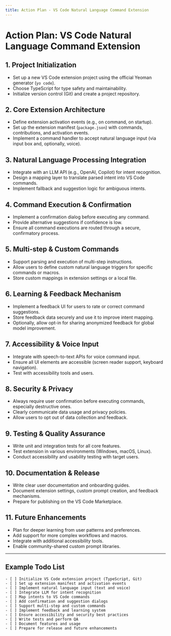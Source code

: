 ```yaml
---
title: Action Plan - VS Code Natural Language Command Extension
---
```


# Action Plan: VS Code Natural Language Command Extension

## 1. Project Initialization
- Set up a new VS Code extension project using the official Yeoman generator (`yo code`).
- Choose TypeScript for type safety and maintainability.
- Initialize version control (Git) and create a project repository.

## 2. Core Extension Architecture
- Define extension activation events (e.g., on command, on startup).
- Set up the extension manifest (`package.json`) with commands, contributions, and activation events.
- Implement a command handler to accept natural language input (via input box and, optionally, voice).

## 3. Natural Language Processing Integration
- Integrate with an LLM API (e.g., OpenAI, Copilot) for intent recognition.
- Design a mapping layer to translate parsed intent into VS Code commands.
- Implement fallback and suggestion logic for ambiguous intents.

## 4. Command Execution & Confirmation
- Implement a confirmation dialog before executing any command.
- Provide alternative suggestions if confidence is low.
- Ensure all command executions are routed through a secure, confirmatory process.

## 5. Multi-step & Custom Commands
- Support parsing and execution of multi-step instructions.
- Allow users to define custom natural language triggers for specific commands or macros.
- Store custom mappings in extension settings or a local file.

## 6. Learning & Feedback Mechanism
- Implement a feedback UI for users to rate or correct command suggestions.
- Store feedback data securely and use it to improve intent mapping.
- Optionally, allow opt-in for sharing anonymized feedback for global model improvement.

## 7. Accessibility & Voice Input
- Integrate with speech-to-text APIs for voice command input.
- Ensure all UI elements are accessible (screen reader support, keyboard navigation).
- Test with accessibility tools and users.

## 8. Security & Privacy
- Always require user confirmation before executing commands, especially destructive ones.
- Clearly communicate data usage and privacy policies.
- Allow users to opt out of data collection and feedback.

## 9. Testing & Quality Assurance
- Write unit and integration tests for all core features.
- Test extension in various environments (Windows, macOS, Linux).
- Conduct accessibility and usability testing with target users.

## 10. Documentation & Release
- Write clear user documentation and onboarding guides.
- Document extension settings, custom prompt creation, and feedback mechanisms.
- Prepare for publishing on the VS Code Marketplace.

## 11. Future Enhancements
- Plan for deeper learning from user patterns and preferences.
- Add support for more complex workflows and macros.
- Integrate with additional accessibility tools.
- Enable community-shared custom prompt libraries.

---

## Example Todo List

```
- [ ] Initialize VS Code extension project (TypeScript, Git)
- [ ] Set up extension manifest and activation events
- [ ] Implement natural language input (text and voice)
- [ ] Integrate LLM for intent recognition
- [ ] Map intents to VS Code commands
- [ ] Add confirmation and suggestion dialogs
- [ ] Support multi-step and custom commands
- [ ] Implement feedback and learning system
- [ ] Ensure accessibility and security best practices
- [ ] Write tests and perform QA
- [ ] Document features and usage
- [ ] Prepare for release and future enhancements
```